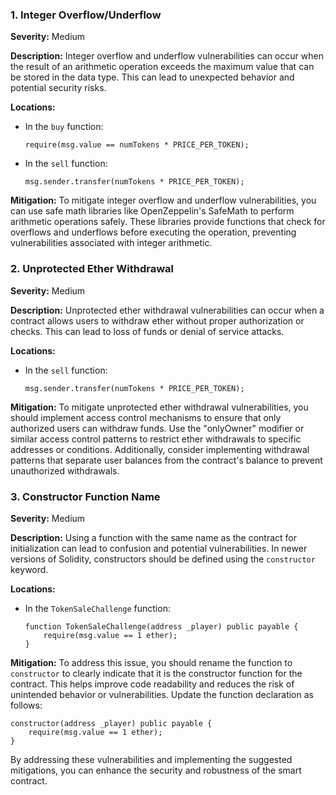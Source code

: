 ### 1. **Integer Overflow/Underflow**

**Severity:**
Medium

**Description:**
Integer overflow and underflow vulnerabilities can occur when the result of an arithmetic operation exceeds the maximum value that can be stored in the data type. This can lead to unexpected behavior and potential security risks.

**Locations:**

- In the `buy` function:
  ```solidity
  require(msg.value == numTokens * PRICE_PER_TOKEN);
  ```

- In the `sell` function:
  ```solidity
  msg.sender.transfer(numTokens * PRICE_PER_TOKEN);
  ```

**Mitigation:**
To mitigate integer overflow and underflow vulnerabilities, you can use safe math libraries like OpenZeppelin's SafeMath to perform arithmetic operations safely. These libraries provide functions that check for overflows and underflows before executing the operation, preventing vulnerabilities associated with integer arithmetic.

### 2. **Unprotected Ether Withdrawal**

**Severity:**
Medium

**Description:**
Unprotected ether withdrawal vulnerabilities can occur when a contract allows users to withdraw ether without proper authorization or checks. This can lead to loss of funds or denial of service attacks.

**Locations:**

- In the `sell` function:
  ```solidity
  msg.sender.transfer(numTokens * PRICE_PER_TOKEN);
  ```

**Mitigation:**
To mitigate unprotected ether withdrawal vulnerabilities, you should implement access control mechanisms to ensure that only authorized users can withdraw funds. Use the "onlyOwner" modifier or similar access control patterns to restrict ether withdrawals to specific addresses or conditions. Additionally, consider implementing withdrawal patterns that separate user balances from the contract's balance to prevent unauthorized withdrawals.

### 3. **Constructor Function Name**

**Severity:**
Medium

**Description:**
Using a function with the same name as the contract for initialization can lead to confusion and potential vulnerabilities. In newer versions of Solidity, constructors should be defined using the `constructor` keyword.

**Locations:**

- In the `TokenSaleChallenge` function:
  ```solidity
  function TokenSaleChallenge(address _player) public payable {
      require(msg.value == 1 ether);
  }
  ```

**Mitigation:**
To address this issue, you should rename the function to `constructor` to clearly indicate that it is the constructor function for the contract. This helps improve code readability and reduces the risk of unintended behavior or vulnerabilities. Update the function declaration as follows:
```solidity
constructor(address _player) public payable {
    require(msg.value == 1 ether);
}
```

By addressing these vulnerabilities and implementing the suggested mitigations, you can enhance the security and robustness of the smart contract.